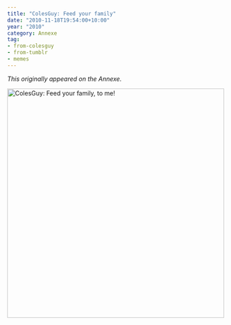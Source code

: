 ```yaml
---
title: "ColesGuy: Feed your family"
date: "2010-11-18T19:54:00+10:00"
year: "2010"
category: Annexe
tag:
- from-colesguy
- from-tumblr
- memes
---
```

<p style="font-style:italic">This originally appeared on the Annexe.</p>

<p><img src="https://rubenerd.com/files/2010/colesguy-feed.jpg" alt="ColesGuy: Feed your family, to me!" style="width:500px; height:527px" /></p>

